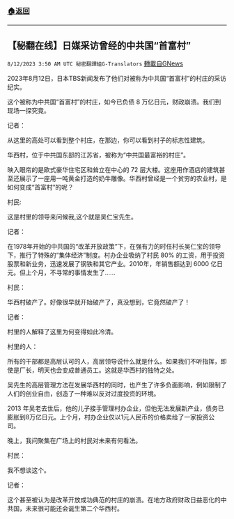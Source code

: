 ###  [:house:返回](README.md)
---


## 【秘翻在线】日媒采访曾经的中共国“首富村”
`8/12/2023 3:50 AM UTC 秘密翻譯組G-Translators` [轉載自GNews](https://gnews.org/articles/1547071)

2023年8月12日，日本TBS新闻发布了他们对被称为中共国“首富村”的村庄的采访纪实。

这个被称为中共国“首富村”的村庄，如今已负债 8 万亿日元，财政崩溃。我们到现场一探究竟。

记者：

从这里的高处可以看到整个村庄，在那边，你可以看到村子的标志性建筑。

华西村，位于中共国东部的江苏省，被称为“中共国最富裕的村庄”。

映入眼帘的是欧式豪华住宅区和耸立在中心的 72 层大楼。这座用作酒店的建筑甚至还展示了一座用一吨黄金打造的奶牛雕像。华西村曾经是一个贫穷的农业村，是如何变成“首富村”的呢？

村民:

这是村里的领导来问候我,这个就是吴仁宝先生。

记者：

在1978年开始的中共国的“改革开放政策”下，在强有力的时任村长吴仁宝的领导下，推行了特殊的“集体经济”制度。村办企业吸纳了村民 80% 的工资，用于投资股票和新业务，迅速发展了钢铁和其它产业。2010年，年销售额达到 6000 亿日元。但上个月，不寻常的事情发生了......

村民：

华西村破产了。好像很早就开始破产了，真没想到，它竟然破产了！

记者：

村里的人解释了这里为何变得如此冷清。

村里的人：

所有的干部都是高层认可的人，高层领导说什么就是什么。如果我们不听指挥，即使是厂长，明天也会变成普通员工。这就是华西村的独特之处。

吴先生的高层管理方法在发展华西村的同时，也产生了许多负面影响，例如限制了人们的创业自由，创造了一种难以反对过度投资的环境。

2013 年吴老去世后，他的儿子接手管理村办企业，但他无法发展新产业，债务已膨胀到8万亿日元。上个月，村办企业仅以1元人民币的价格卖给了一家投资公司。

晚上，我问聚集在广场上的村民对未来有何看法。

村民：

我不想谈这个。

记者：

这个甚至被认为是改革开放成功典范的村庄的崩溃。在地方政府财政日益恶化的中共国，未来很可能还会诞生第二个华西村。
